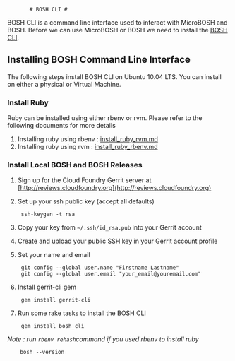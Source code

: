            # BOSH CLI #

BOSH CLI is a command line interface used to interact with MicroBOSH and BOSH. 
Before we can use MicroBOSH or BOSH we need to install the [BOSH CLI](#bosh-cli).

## Installing BOSH Command Line Interface ##

The following steps install BOSH CLI on Ubuntu 10.04 LTS. You can install on either a physical or Virtual Machine.

### Install Ruby ###

Ruby can be installed using either rbenv or rvm. Please refer to the following documents for more details

1. Installing ruby using rbenv :  [install_ruby_rvm.md](https://github.com/rajdeepd/bosh-oss-docs/tree/master/bosh/documentation/install_ruby_rvm.md)
2. Installing ruby using rvm   :  [install_ruby_rbenv.md](https://github.com/rajdeepd/bosh-oss-docs/tree/master/bosh/documentation/install_ruby_rbenv.md)


### Install Local BOSH and BOSH Releases ###

1. Sign up for the Cloud Foundry Gerrit server at [http://reviews.cloudfoundry.org](http://reviews.cloudfoundry.org)

1. Set up your ssh public key (accept all defaults)

		ssh-keygen -t rsa

1. Copy your key from `~/.ssh/id_rsa.pub` into your Gerrit account

1. Create and upload your public SSH key in your Gerrit account profile

1. Set your name and email

		git config --global user.name "Firstname Lastname"
		git config --global user.email "your_email@youremail.com"

1. Install gerrit-cli gem

		gem install gerrit-cli

1. Run some rake tasks to install the BOSH CLI

		gem install bosh_cli
	
_Note : run `rbenv rehash`command if you used rbenv to install ruby_
		
		bosh --version


